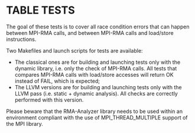TABLE TESTS
=============

The goal of these tests is to cover all race condition errors that can
happen between MPI-RMA calls, and between MPI-RMA calls and load/store
instructions.

Two Makefiles and launch scripts for tests are available:
- The classical ones are for building and launching tests only with
  the dynamic library, i.e. only the check of MPI-RMA calls. All tests
  that compares MPI-RMA calls with load/store accesses will return OK
  instead of FAIL, which is expected;
- The LLVM versions are for building and launching tests only with the
  LLVM pass (i.e. static + dynamic analysis). All checks are correctly
  performed with this version.

Please beware that the RMA-Analyzer library needs to be used within an
environment compliant with the use of MPI_THREAD_MULTIPLE support of
the MPI library.
